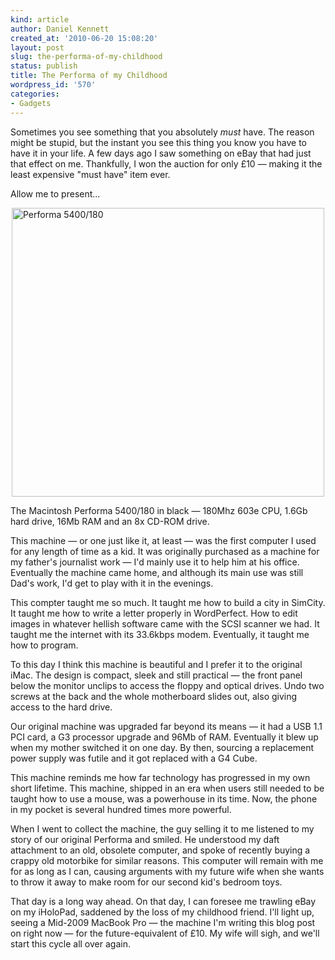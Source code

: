```yaml
---
kind: article
author: Daniel Kennett
created_at: '2010-06-20 15:08:20'
layout: post
slug: the-performa-of-my-childhood
status: publish
title: The Performa of my Childhood
wordpress_id: '570'
categories:
- Gadgets
---
```


<p>Sometimes you see something that you absolutely <em>must</em> have. The reason might be stupid, but the instant you see this thing you know you have to have it in your life. A few days ago I saw something on eBay that had just that effect on me. Thankfully, I won the auction for only £10 — making it the least expensive "must have" item ever.</p>
<p>Allow me to present...</p>
<p><a href="http://farm5.static.flickr.com/4071/4716708187_4a728c5cb1_b.jpg"><img style="display: block; margin-left: auto; margin-right: auto;" src="http://farm5.static.flickr.com/4071/4716708187_4a728c5cb1.jpg" border="0" alt="Performa 5400/180" width="500" height="462" /></a></p>
<p>The Macintosh Performa 5400/180 in black — 180Mhz 603e CPU, 1.6Gb hard drive, 16Mb RAM and an 8x CD-ROM drive.</p>
<p>This machine — or one just like it, at least — was the first computer I used for any length of time as a kid. It was originally purchased as a machine for my father's journalist work — I'd mainly use it to help him at his office. Eventually the machine came home, and although its main use was still Dad's work, I'd get to play with it in the evenings.</p>
<p>This compter taught me so much. It taught me how to build a city in SimCity. It taught me how to write a letter properly in WordPerfect. How to edit images in whatever hellish software came with the SCSI scanner we had. It taught me the internet with its 33.6kbps modem. Eventually, it taught me how to program.</p>
<p>To this day I think this machine is beautiful and I prefer it to the original iMac. The design is compact, sleek and still practical — the front panel below the monitor unclips to access the floppy and optical drives. Undo two screws at the back and the whole motherboard slides out, also giving access to the hard drive.</p>
<p>Our original machine was upgraded far beyond its means — it had a USB 1.1 PCI card, a G3 processor upgrade and 96Mb of RAM. Eventually it blew up when my mother switched it on one day. By then, sourcing a replacement power supply was futile and it got replaced with a G4 Cube.</p>
<p>This machine reminds me how far technology has progressed in my own short lifetime. This machine, shipped in an era when users still needed to be taught how to use a mouse, was a powerhouse in its time. Now, the phone in my pocket is several hundred times more powerful.</p>
<p>When I went to collect the machine, the guy selling it to me listened to my story of our original Performa and smiled. He understood my daft attachment to an old, obsolete computer, and spoke of recently buying a crappy old motorbike for similar reasons. This computer will remain with me for as long as I can, causing arguments with my future wife when she wants to throw it away to make room for our second kid's bedroom toys.</p>
<p>That day is a long way ahead. On that day, I can foresee me trawling eBay on my iHoloPad, saddened by the loss of my childhood friend. I'll light up, seeing a Mid-2009 MacBook Pro — the machine I'm writing this blog post on right now — for the future-equivalent of £10. My wife will sigh, and we'll start this cycle all over again.</p>